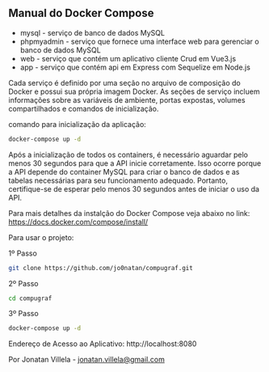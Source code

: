 ## Manual do Docker Compose

- mysql - serviço de banco de dados MySQL
- phpmyadmin - serviço que fornece uma interface web para gerenciar o banco de dados MySQL
- web - serviço que contém um aplicativo cliente Crud em Vue3.js
- app - serviço que contém api em Express com Sequelize em Node.js

Cada serviço é definido por uma seção no arquivo de composição do Docker e possui sua própria imagem Docker. As seções de serviço incluem informações sobre as variáveis de ambiente, portas expostas, volumes compartilhados e comandos de inicialização.

comando para inicialização da aplicação:
```sh
docker-compose up -d
```

Após a inicialização de todos os containers, é necessário aguardar pelo menos 30 segundos para que a API inicie corretamente. Isso ocorre porque a API depende do container MySQL para criar o banco de dados e as tabelas necessárias para seu funcionamento adequado. Portanto, certifique-se de esperar pelo menos 30 segundos antes de iniciar o uso da API.

Para mais detalhes da instalção do Docker Compose veja abaixo no link:
https://docs.docker.com/compose/install/


Para usar o projeto:

  1º Passo
```sh
git clone https://github.com/jo0natan/compugraf.git
```

2º Passo
```sh
cd compugraf
```

3º Passo
```sh
docker-compose up -d
```

Endereço de Acesso ao Aplicativo: http://localhost:8080

Por Jonatan Villela - jonatan.villela@gmail.com

